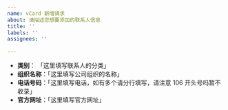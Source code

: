```yaml
---
name: vCard 新增请求
about: 请描述您想要添加的联系人信息
title: ''
labels: ''
assignees: ''

---
```


 - **类别**： 「这里填写联系人的分类」
 - **组织名称**：「这里填写公司组织的名称」
 - **电话号码**：「这里填写电话，如有多个请分行填写，请注意 106 开头号吗暂不收录」
 - **官方网址**：「这里填写官方网址」
